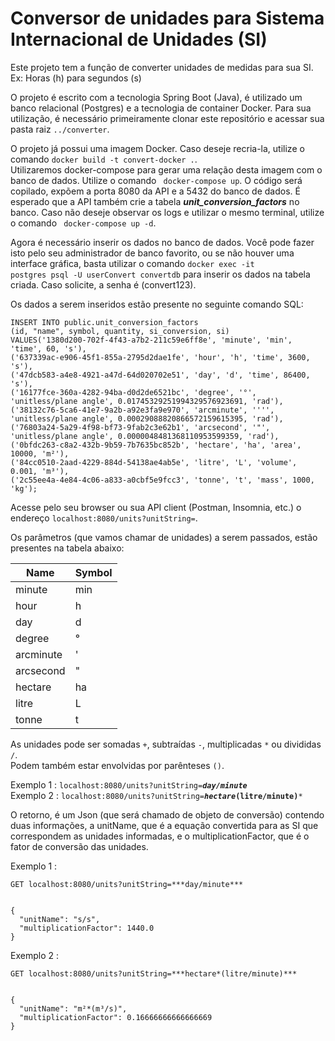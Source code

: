 # Conversor de unidades para Sistema Internacional de Unidades (SI)
Este projeto tem a função de converter unidades de medidas para sua SI. 
Ex: Horas (h) para segundos (s)

O projeto é escrito com a tecnologia Spring Boot (Java), é utilizado um banco relacional (Postgres) e a tecnologia de container Docker. 
Para sua utilização, é necessário primeiramente clonar este repositório e acessar sua pasta raiz  <code>../converter</code>.

O projeto já possui uma imagem Docker. Caso deseje recria-la, utilize o comando <code>docker build -t convert-docker .</code>.<br/>
Utilizaremos docker-compose para gerar uma relação desta imagem com o banco de dados. Utilize o comando <code> docker-compose up</code>. O código será copilado, expõem a porta 8080 da API e a 5432 do banco de dados. É esperado que a API também crie a tabela ***unit_conversion_factors*** no banco. Caso não deseje observar os logs e utilizar o mesmo terminal, utilize o comando <code> docker-compose up -d</code>. 

Agora é necessário inserir os dados no banco de dados. Você pode fazer isto pelo seu administrador de banco favorito, ou se não houver uma interface gráfica, basta utilizar o comando <code>docker exec -it postgres psql -U userConvert  convertdb</code> para inserir os dados na tabela criada. Caso solicite, a senha é (convert123).

Os dados a serem inseridos estão presente no seguinte comando SQL:<br />
```
INSERT INTO public.unit_conversion_factors
(id, "name", symbol, quantity, si_conversion, si)
VALUES('1380d200-702f-4f43-a7b2-211c59e6ff8e', 'minute', 'min', 'time', 60, 's'),
('637339ac-e906-45f1-855a-2795d2dae1fe', 'hour', 'h', 'time', 3600, 's'),
('47dcb583-a4e8-4921-a47d-64d020702e51', 'day', 'd', 'time', 86400, 's'),
('16177fce-360a-4282-94ba-d0d2de6521bc', 'degree', '°', 'unitless/plane angle', 0.01745329251994329576923691, 'rad'),
('38132c76-5ca6-41e7-9a2b-a92e3fa9e970', 'arcminute', '''', 'unitless/plane angle', 0.00029088820866572159615395, 'rad'),
('76803a24-5a29-4f98-bf73-9fab2c3e62b1', 'arcsecond', '"', 'unitless/plane angle', 0.0000048481368110953599359, 'rad'),
('0bfdc263-c8a2-432b-9b59-7b7635bc852b', 'hectare', 'ha', 'area', 10000, 'm²'),
('84cc0510-2aad-4229-884d-54138ae4ab5e', 'litre', 'L', 'volume', 0.001, 'm³'),
('2c55ee4a-4e84-4c06-a833-a0cbf5e9fcc3', 'tonne', 't', 'mass', 1000, 'kg');
```

Acesse pelo seu browser ou sua API client (Postman, Insomnia, etc.) o endereço <code>localhost:8080/units?unitString=</code>.

Os parâmetros (que vamos chamar de unidades) a serem passados, estão presentes na tabela abaixo:

| Name      	| Symbol 	|
|-----------	|--------	|
| minute    	| min    	|
| hour      	| h      	|
| day       	| d      	|
| degree    	| °      	|
| arcminute 	| '      	|
| arcsecond 	| "      	|
| hectare   	| ha     	|
| litre     	| L      	|
| tonne     	| t      	|

As unidades pode ser somadas <code>+</code>, subtraídas <code>-</code>, multiplicadas <code>*</code> ou divididas <code>/</code>.<br/>
Podem também estar envolvidas por parênteses <code>()</code>.

Exemplo 1 : <code>localhost:8080/units?unitString=***day/minute***</code><br/>
Exemplo 2 : <code>localhost:8080/units?unitString=***hectare*(litre/minute)***</code>


O retorno, é um Json (que será chamado de objeto de conversão) contendo duas informações, a unitName, que é a equação convertida para as SI que correspondem as unidades informadas, e o multiplicationFactor, que é o fator de conversão das unidades. 

Exemplo 1 : 
```
GET localhost:8080/units?unitString=***day/minute***


{
  "unitName": "s/s",
  "multiplicationFactor": 1440.0
}
```

Exemplo 2 : 
```
GET localhost:8080/units?unitString=***hectare*(litre/minute)***


{
  "unitName": "m²*(m³/s)",
  "multiplicationFactor": 0.16666666666666669
}


